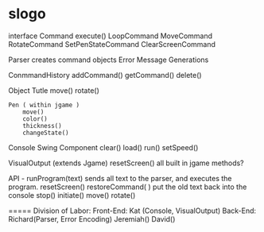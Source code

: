 slogo
=====


interface Command
	execute()
    LoopCommand
    MoveCommand
    RotateCommand
    SetPenStateCommand
    ClearScreenCommand
	


Parser
	creates command objects
Error Message Generations
    


ConmmandHistory
	addCommand()
	getCommand()
	delete()

Object
	Tutle
		move()
		rotate()

	Pen ( within jgame )
		move()
		color()
		thickness()
		changeState()

Console
	Swing Component
		clear()
		load()
		run()
		setSpeed()	

VisualOutput (extends Jgame)
	resetScreen()
	all built in jgame methods?


API - 
    runProgram(text)
        sends all text to the parser, and executes the program.
    resetScreen()
    restoreCommand( )
        put the old text back into the console
    stop()
    initiate()
    move()
    rotate()
    
=====
Division of Labor:
Front-End:
    Kat (Console, VisualOutput)
Back-End:
    Richard(Parser, Error Encoding)
    Jeremiah()
	David()